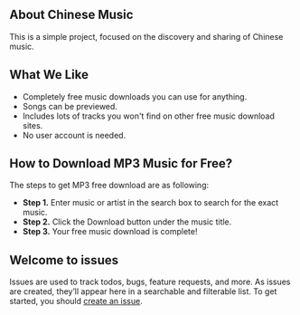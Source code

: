 
## About Chinese Music

This is a simple project, focused on the discovery and sharing of Chinese music.

## What We Like 
- Completely free music downloads you can use for anything.
- Songs can be previewed.
- Includes lots of tracks you won't find on other free music download sites.
- No user account is needed.

## How to Download MP3 Music for Free?

The steps to get MP3 free download are as following:

- **Step 1.** Enter music or artist in the search box to search for the exact music.
- **Step 2.** Click the Download button under the music title.
- **Step 3.** Your free music download is complete!

## Welcome to issues

Issues are used to track todos, bugs, feature requests, and more. As issues are created, they’ll appear here in a searchable and filterable list. To get started, you should [create an issue](https://github.com/b7wj/music/issues/new/choose).

